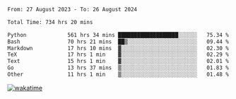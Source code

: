 <!--START_SECTION:waka-->

```txt
From: 27 August 2023 - To: 26 August 2024

Total Time: 734 hrs 20 mins

Python             561 hrs 34 mins ███████████████████░░░░░░   75.34 %
Bash               70 hrs 21 mins  ██▒░░░░░░░░░░░░░░░░░░░░░░   09.44 %
Markdown           17 hrs 10 mins  ▓░░░░░░░░░░░░░░░░░░░░░░░░   02.30 %
TeX                17 hrs 1 min    ▓░░░░░░░░░░░░░░░░░░░░░░░░   02.29 %
Text               15 hrs 1 min    ▓░░░░░░░░░░░░░░░░░░░░░░░░   02.01 %
Go                 13 hrs 37 mins  ▒░░░░░░░░░░░░░░░░░░░░░░░░   01.83 %
Other              11 hrs 1 min    ▒░░░░░░░░░░░░░░░░░░░░░░░░   01.48 %
```

<!--END_SECTION:waka-->
[![wakatime](https://wakatime.com/badge/user/5f89a63a-5294-4958-ad30-2b3455e63f2a.svg)](https://wakatime.com/@5f89a63a-5294-4958-ad30-2b3455e63f2a)

